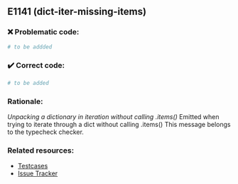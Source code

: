 ## E1141 (dict-iter-missing-items)

### :x: Problematic code:

```python
# to be addded
```

### :heavy_check_mark: Correct code:

```python
# to be added
```

### Rationale:

 *Unpacking a dictionary in iteration without calling .items()*
  Emitted when trying to iterate through a dict without calling .items() This
  message belongs to the typecheck checker.



### Related resources:

- [Testcases](#)
- [Issue Tracker](https://github.com/PyCQA/pylint/issues?q=is%3Aissue+%22dict-iter-missing-items%22+OR+%22E1141%22)
